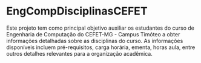 # EngCompDisciplinasCEFET
 Este projeto tem como principal objetivo auxiliar os estudantes do curso de Engenharia de Computação do CEFET-MG - Campus Timóteo a obter informações detalhadas sobre as disciplinas do curso. As informações disponíveis incluem pré-requisitos, carga horária, ementa, horas aula, entre outros detalhes relevantes para a organização acadêmica.
